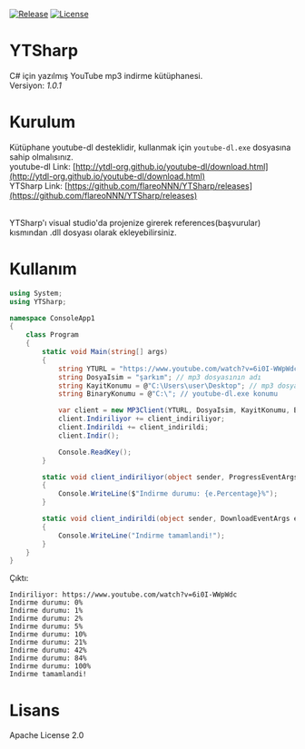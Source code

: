 [![Release](https://img.shields.io/github/v/release/flareoNNN/YTSharp "Release")](https://github.com/flareoNNN/YTSharp/releases "Release")
[![License](https://img.shields.io/github/license/flareoNNN/YTSharp "License")](https://github.com/flareoNNN/YTSharp/blob/master/LICENSE "License")

# YTSharp

C# için yazılmış YouTube mp3 indirme kütüphanesi.<br>
Versiyon: *1.0.1*

# Kurulum

Kütüphane youtube-dl desteklidir, kullanmak için `youtube-dl.exe` dosyasına sahip olmalısınız.<br>
youtube-dl Link: [http://ytdl-org.github.io/youtube-dl/download.html](http://ytdl-org.github.io/youtube-dl/download.html)<br>
YTSharp Link: [https://github.com/flareoNNN/YTSharp/releases](https://github.com/flareoNNN/YTSharp/releases)<br><br>

YTSharp'ı visual studio'da projenize girerek references(başvurular) kısmından .dll dosyası olarak ekleyebilirsiniz.

# Kullanım

````c#
using System;
using YTSharp;

namespace ConsoleApp1
{
    class Program
    {
        static void Main(string[] args)
        {
            string YTURL = "https://www.youtube.com/watch?v=6i0I-WWpWdc"; // indirilecek dosyanın youtube adresi
            string DosyaIsim = "şarkım"; // mp3 dosyasının adı
            string KayitKonumu = @"C:\Users\user\Desktop"; // mp3 dosyasının kaydedileceği konum
            string BinaryKonumu = @"C:\"; // youtube-dl.exe konumu

            var client = new MP3Client(YTURL, DosyaIsim, KayitKonumu, BinaryKonumu);
            client.Indiriliyor += client_indiriliyor;
            client.Indirildi += client_indirildi;
            client.Indir();

            Console.ReadKey();
        }

        static void client_indiriliyor(object sender, ProgressEventArgs e)
        {
            Console.WriteLine($"Indirme durumu: {e.Percentage}%");
        }

        static void client_indirildi(object sender, DownloadEventArgs e)
        {
            Console.WriteLine("Indirme tamamlandi!");
        }
    }
}
````

Çıktı:
````
Indiriliyor: https://www.youtube.com/watch?v=6i0I-WWpWdc
Indirme durumu: 0%
Indirme durumu: 1%
Indirme durumu: 2%
Indirme durumu: 5%
Indirme durumu: 10%
Indirme durumu: 21%
Indirme durumu: 42%
Indirme durumu: 84%
Indirme durumu: 100%
Indirme tamamlandi!
````

# Lisans

Apache License 2.0